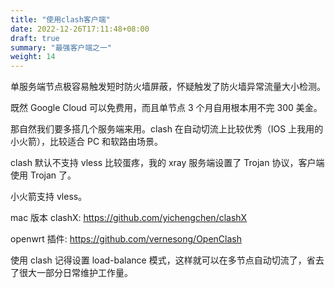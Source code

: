 ```yaml
---
title: "使用clash客户端"
date: 2022-12-26T17:11:48+08:00
draft: true
summary: "最强客户端之一"
weight: 14
---
```


单服务端节点极容易触发短时防火墙屏蔽，怀疑触发了防火墙异常流量大小检测。

既然 Google Cloud 可以免费用，而且单节点 3 个月自用根本用不完 300 美金。

那自然我们要多搭几个服务端来用。clash 在自动切流上比较优秀（IOS 上我用的小火箭），比较适合 PC 和软路由场景。

clash 默认不支持 vless 比较蛋疼，我的 xray 服务端设置了 Trojan 协议，客户端使用 Trojan 了。

小火箭支持 vless。

mac 版本 clashX: <https://github.com/yichengchen/clashX>

openwrt 插件: <https://github.com/vernesong/OpenClash>

使用 clash 记得设置 load-balance 模式，这样就可以在多节点自动切流了，省去了很大一部分日常维护工作量。
